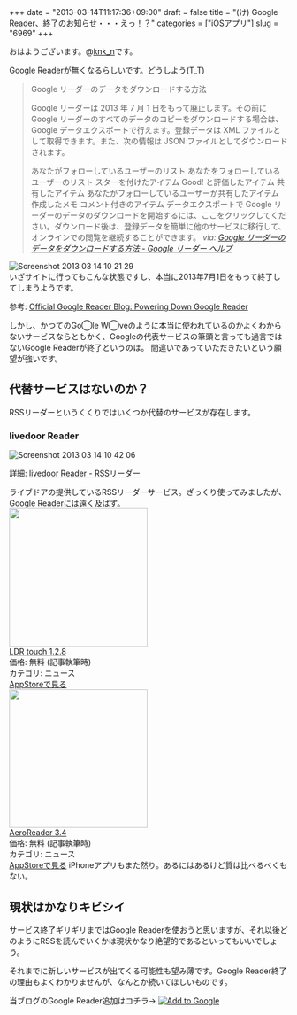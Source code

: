 +++
date = "2013-03-14T11:17:36+09:00"
draft = false
title = "(け) Google Reader、終了のお知らせ・・・えっ！？"
categories = ["iOSアプリ"]
slug = "6969"
+++

おはようございます。@<a href="https://twitter.com/knk_n" target="_blank">knk_n</a>です。

Google Readerが無くなるらしいです。どうしよう(T_T)

<blockquote title=%E2%80%9DGoogle リーダーのデータをダウンロードする方法 - Google リーダー ヘルプ%E2%80%9D cite=%E2%80%9Dhttp://support.google.com/reader/answer/3028851%E2%80%9D>Google リーダーのデータをダウンロードする方法

Google リーダーは 2013 年 7 月 1 日をもって廃止します。その前に Google リーダーのすべてのデータのコピーをダウンロードする場合は、Google データエクスポートで行えます。登録データは XML ファイルとして取得できます。また、次の情報は JSON ファイルとしてダウンロードされます。

あなたがフォローしているユーザーのリスト
あなたをフォローしているユーザーのリスト
スターを付けたアイテム
Good! と評価したアイテム
共有したアイテム
あなたがフォローしているユーザーが共有したアイテム
作成したメモ
コメント付きのアイテム
データエクスポートで Google リーダーのデータのダウンロードを開始するには、ここをクリックしてください。ダウンロード後は、登録データを簡単に他のサービスに移行して、オンラインでの閲覧を継続することができます。
<cite>via: <a  class="external" href="http://support.google.com/reader/answer/3028851" target="_blank">Google リーダーのデータをダウンロードする方法 - Google リーダー ヘルプ</a></cite></blockquote><!--more--><div class="center"><img src="http://knk-n.com.s3-website-ap-northeast-1.amazonaws.com/images/2013/03/screenshot-2013-03-14-10.21.29.jpg" alt="Screenshot 2013 03 14 10 21 29" title="screenshot 2013-03-14 10.21.29.jpg" border="0" width="" height="" /></div>
いざサイトに行ってもこんな状態ですし、本当に2013年7月1日をもって終了してしまうようです。

<p>参考: <a  class="external" href="http://googlereader.blogspot.jp/2013/03/powering-down-google-reader.html" target="_blank">Official Google Reader Blog: Powering Down Google Reader</a></p>

しかし、かつてのGo◯le W◯veのように本当に使われているのかよくわからないサービスならともかく、Googleの代表サービスの筆頭と言っても過言ではないGoogle Readerが終了というのは。
間違いであっていただきたいという願望が強いです。

<h2>代替サービスはないのか？</h2>
RSSリーダーというくくりではいくつか代替のサービスが存在します。
<h3>livedoor Reader</h3>
<div class="center"><img src="http://knk-n.com.s3-website-ap-northeast-1.amazonaws.com/images/2013/03/screenshot-2013-03-14-10.42.06.jpg" alt="Screenshot 2013 03 14 10 42 06" title="screenshot 2013-03-14 10.42.06.jpg" border="0" width="" height="" /></div>
<p>詳細: <a  class="external" href="http://reader.livedoor.com/" target="_blank">livedoor Reader - RSSリーダー</a></p>
ライブドアの提供しているRSSリーダーサービス。ざっくり使ってみましたが、Google Readerには遠く及ばず。

<div class="appstorehelper"><a href="https://itunes.apple.com/jp/app/ldr-touch/id291066278?mt=8&uo=4" rel="nofollow" target="_blank"><img class="appstorehelper_appicn" src="http://a40.phobos.apple.com/us/r1000/011/Purple/8d/17/e6/mzl.qedyyxyc.jpg" width="250" height="250" /></a><div class="appstorehelper_text"><a href="https://itunes.apple.com/jp/app/ldr-touch/id291066278?mt=8&uo=4" rel="nofollow" target="_blank">LDR touch 1.2.8</a><br />価格: 無料 (記事執筆時)<br />カテゴリ: ニュース</div>
</div>
<a class="goappstore" href="https://itunes.apple.com/jp/app/ldr-touch/id291066278?mt=8&uo=4" target="_blank">AppStoreで見る</a>
<div class="appstorehelper"><a href="https://itunes.apple.com/jp/app/aeroreader/id294209757?mt=8&uo=4" rel="nofollow" target="_blank"><img class="appstorehelper_appicn" src="http://a461.phobos.apple.com/us/r1000/105/Purple/v4/32/31/8d/32318d05-68c6-4c45-f046-4bccd93fffe5/mzl.udxwssim.png" width="250" height="250" /></a><div class="appstorehelper_text"><a href="https://itunes.apple.com/jp/app/aeroreader/id294209757?mt=8&uo=4" rel="nofollow" target="_blank">AeroReader 3.4</a><br />価格: 無料 (記事執筆時)<br />カテゴリ: ニュース</div>
</div>
<a class="goappstore" href="https://itunes.apple.com/jp/app/aeroreader/id294209757?mt=8&uo=4" target="_blank">AppStoreで見る</a>
iPhoneアプリもまた然り。あるにはあるけど質は比べるべくもない。

<h2>現状はかなりキビシイ</h2>
サービス終了ギリギリまではGoogle Readerを使おうと思いますが、それ以後どのようにRSSを読んでいくかは現状かなり絶望的であるといってもいいでしょう。

それまでに新しいサービスが出てくる可能性も望み薄です。Google Reader終了の理由もよくわかりませんが、なんとか続いてほしいものです。

当ブログのGoogle Reader追加はコチラ→ <a href="http://fusion.google.com/add?source=atgs&feedurl=http%3A//www.google.com/reader/view/feed/http%3A//feeds.feedburner.com/knkncom"><img src="http://buttons.googlesyndication.com/fusion/add.gif" alt="Add to Google"></a>
